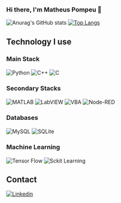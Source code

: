 ### Hi there, I'm Matheus Pompeu 👋

![Anurag's GitHub stats](https://github-readme-stats.vercel.app/api?username=Pompeus&show_icons=true&theme=tokyonight)
[![Top Langs](https://github-readme-stats.vercel.app/api/top-langs/?username=Pompeus&layout=pie)](https://github.com/anuraghazra/github-readme-stats)

## Technology I use
### Main Stack
<div style = "display: inline_block">
  <img align = "center" alt = "Python" src = "https://img.shields.io/badge/Python-3776AB?style=for-the-badge&logo=python&logoColor=white"/>
  <img align = "center" alt = "C++" src = "https://img.shields.io/badge/C%2B%2B-00599C?style=for-the-badge&logo=c%2B%2B&logoColor=white"/>
  <img align = "center" alt = "C" src = "https://img.shields.io/badge/C-00599C?style=for-the-badge&logo=c&logoColor=white"/>
</div>

### Secondary Stacks
<div style = "display: inline_block">
  <img align = "center" alt = "MATLAB" src = "https://img.shields.io/badge/MATLAB-blue?style=for-the-badge&logo=MATLAB&logoColor=white"/>
  <img align = "center" alt = "LabVIEW" src = "https://img.shields.io/badge/LabVIEW-white?style=for-the-badge&logo=LabVIEW&logoColor=yellow"/>
  <img align = "center" alt = "VBA" src = "https://img.shields.io/badge/Visual%20Basic-green?style=for-the-badge&logo=Visual%20Basic&logoColor=white"/>
  <img align = "center" alt = "Node-RED" src = "https://img.shields.io/badge/Node%20RED-red?style=for-the-badge&logo=Node-RED&logoColor=white"/>
</div>

### Databases
<div style = "display: inline_block">
  <img align = "center" alt = "MySQL" src = "https://img.shields.io/badge/MySQL-00000F?style=for-the-badge&logo=mysql&logoColor=white"/>
  <img align = "center" alt = "SQLite" src = "https://img.shields.io/badge/SQLite-07405E?style=for-the-badge&logo=sqlite&logoColor=white"/>
</div>

### Machine Learning 
<div style = "display: inline_block">
  <img align = "center" alt = "Tensor Flow" src = "https://img.shields.io/badge/TensorFlow-FF6F00?style=for-the-badge&logo=tensorflow&logoColor=white"/>
  <img align = "center" alt = "Sckit Learning" src = "https://img.shields.io/badge/sckit%20learning-white?style=for-the-badge&logo=scikit-learn&logoColor=%23F7931E"/>
</div>

## Contact
[![Linkedin](https://img.shields.io/badge/LinkedIn-0077B5?style=for-the-badge&logo=linkedin&logoColor=white)](https://www.linkedin.com/in/matheus-pompeu-de-carvalho/)

